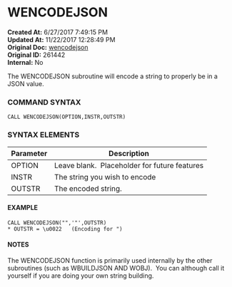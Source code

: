 # WENCODEJSON

**Created At:** 6/27/2017 7:49:15 PM  
**Updated At:** 11/22/2017 12:28:49 PM  
**Original Doc:** [wencodejson](https://docs.jbase.com/34473-docs/wencodejson)  
**Original ID:** 261442  
**Internal:** No  


The WENCODEJSON subroutine will encode a string to properly be in a JSON value.

### COMMAND SYNTAX

```
CALL WENCODEJSON(OPTION,INSTR,OUTSTR)
```

### SYNTAX ELEMENTS


| Parameter | Description |
| --- | --- |
| OPTION | Leave blank.  Placeholder for future features |
| INSTR | The string you wish to encode |
| OUTSTR | The encoded string. |


#### EXAMPLE

```
CALL WENCODEJSON("",'"',OUTSTR)
* OUTSTR = \u0022   (Encoding for ")
```

#### NOTES

The WENCODEJSON function is primarily used internally by the other subroutines (such as WBUILDJSON AND WOBJ).  You can although call it yourself if you are doing your own string building.
